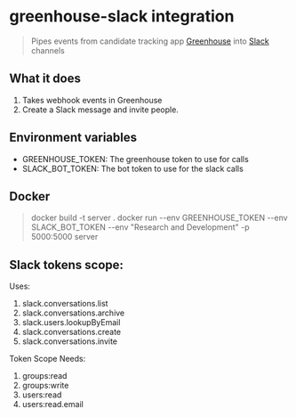 # greenhouse-slack integration
>Pipes events from candidate tracking app [Greenhouse](greenhouse.io) into [Slack](slack.com) channels

## What it does

1. Takes webhook events in Greenhouse
2. Create a Slack message and invite people.

## Environment variables
- GREENHOUSE_TOKEN: The greenhouse token to use for calls
- SLACK_BOT_TOKEN: The bot token to use for the slack calls

## Docker
> docker build -t server .
> docker run --env GREENHOUSE_TOKEN --env SLACK_BOT_TOKEN --env "Research and Development"  -p 5000:5000 server

## Slack tokens scope:
Uses:
1. slack.conversations.list
2. slack.conversations.archive
3. slack.users.lookupByEmail
4. slack.conversations.create
5. slack.conversations.invite

Token Scope Needs:
1. groups:read
2. groups:write
3. users:read
4. users:read.email 